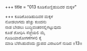 +++
title = "013 ಕೂಡಿಕೊಣ್ಡಿಹುದಿವರ ಮಕ್ಕಳ"

+++
ಕೂಡಿಕೊಂಡಿಹುದಿವರ ಮಕ್ಕಳ   
ನೋಡಲಾಗದು ಹೆಚ್ಚು ಕುಂದನು   
ನಾಡ ಬೇಡಲು ಬುದ್ಧಿವಂತರನಲ್ಲಿಗಟ್ಟುವುದು   
ಕೂಡೆ ಶೋಧಿಸಿ ಸೆಜ್ಜೆಯಲಿ ಮೈ  
ಗೂಡಿಯಾರೋಗಣೆಗಳಲಿ ಕೈ  
ಮಾಡಿ ಬೆರೆಸಿಹುದೆಂದು ದ್ರುಪದ ವಿರಾಟರಿಗೆ ನುಡಿದ   ॥13॥